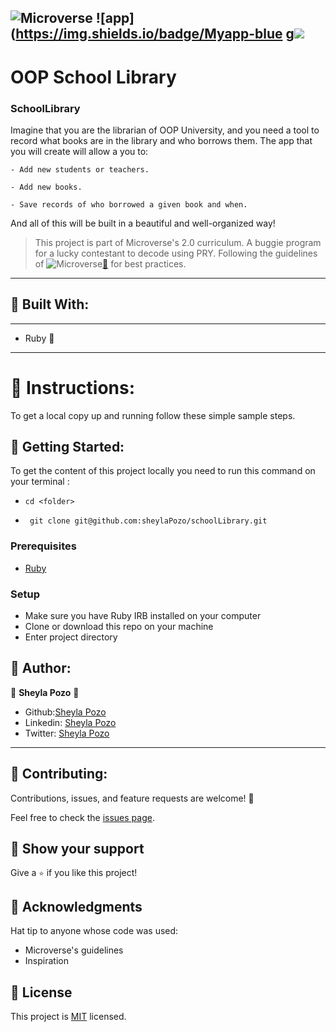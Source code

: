 ![Microverse](https://img.shields.io/badge/Microverse2.0-blueviolet) ![app](https://img.shields.io/badge/Myapp-blue g![](https://img.shields.io/github/followers/sheylaPozo?style=social)
---
# OOP School Library
### SchoolLibrary

Imagine that you are the librarian of OOP University, and you need a tool to record what books are in the library and who borrows them. The app that you will create will allow a you to:

    - Add new students or teachers.

    - Add new books.

    - Save records of who borrowed a given book and when.

And all of this will be built in a beautiful and well-organized way!

> This project is part of Microverse's 2.0 curriculum. A buggie program for a lucky contestant to decode using PRY. Following the guidelines of ![Microverse](https://img.shields.io/badge/Microverse2.0-blueviolet)[🔗](https://www.microverse.org/) for best practices.
---

## 🤍 Built With:

---

- Ruby  🤍

---

# 🤍 Instructions:

To get a local copy up and running follow these simple sample steps.

## 🤍 Getting Started:

To get the content of this project locally you need to run this command on your terminal :

 - ` cd <folder> `

- ` git clone git@github.com:sheylaPozo/schoolLibrary.git`

### Prerequisites

- [Ruby](https://www.ruby-lang.org/en/)

### Setup

- Make sure you have Ruby IRB installed on your computer
- Clone or download this repo on your machine
- Enter project directory

## 🤍 Author:

👤 **Sheyla Pozo** 🤍


- Github:[Sheyla Pozo](https://github.com/sheylaPozo)
- Linkedin: [Sheyla Pozo](https://www.linkedin.com/in/sheypozo/)
- Twitter: [Sheyla Pozo](https://twitter.com/sheyPozo)

---

## 🤝 Contributing:

Contributions, issues, and feature requests are welcome! 🤍


Feel free to check the [issues page](https://github.com/schoolLibrary/issues).


## 🤍 Show your support

Give a `⭐️` if you like this project!

## 🤍 Acknowledgments

Hat tip to anyone whose code was used:
- Microverse's guidelines
- Inspiration

## 📝 License

This project is [MIT](./LICENSE.md) licensed.
